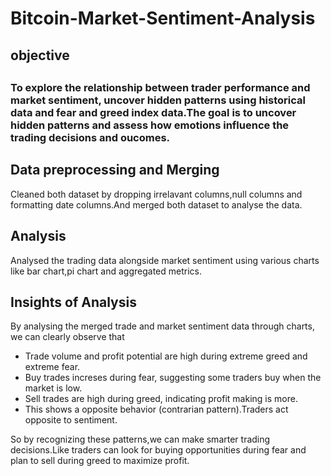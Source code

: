 # Bitcoin-Market-Sentiment-Analysis
<h2>objective<h2>
<h3>To explore the relationship between trader performance and market  
sentiment, uncover hidden patterns using historical data and fear and greed index data.The goal is to uncover hidden patterns and assess how emotions influence the trading decisions and oucomes.</h3>


<h2>Data preprocessing and Merging</h2>
Cleaned both dataset by dropping irrelavant columns,null columns and formatting date columns.And merged both dataset to analyse the data.


<h2>Analysis</h2>
Analysed the trading data alongside market sentiment using various charts like bar chart,pi chart and aggregated metrics.


<h2>Insights of Analysis</h2>

By analysing the merged trade and market sentiment data through charts, we can clearly observe that
<ul>
<li>Trade volume and profit potential are high during extreme greed and extreme fear.</li>
<li>Buy trades increses during fear, suggesting some traders buy when the market is low.</li>
<li>Sell trades are high during greed, indicating profit making is more.</li>
<li>This shows a opposite behavior (contrarian pattern).Traders act opposite to sentiment.</li>
</ul>
So by recognizing these patterns,we can make smarter trading decisions.Like traders can look for buying opportunities during fear and plan to sell during greed to maximize profit.
